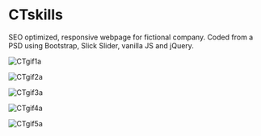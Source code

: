 # CTskills
SEO optimized, responsive webpage for fictional company. Coded from a PSD using Bootstrap, Slick Slider, vanilla JS and jQuery.

![CTgif1a](https://user-images.githubusercontent.com/68091330/127336042-c7a2eee8-1d8a-4417-9ede-8a277c85014d.gif)
<br>

![CTgif2a](https://user-images.githubusercontent.com/68091330/127336089-a7ae18d8-92fc-4bd1-8964-9b179986dd59.gif)


![CTgif3a](https://user-images.githubusercontent.com/68091330/127336080-0f26e475-c031-4dc1-8efc-781cf9e539dc.gif)


![CTgif4a](https://user-images.githubusercontent.com/68091330/127336073-083b9231-f20b-4f16-9dc0-1ef3bc17aa56.gif)


![CTgif5a](https://user-images.githubusercontent.com/68091330/127336052-014afce8-66b8-4b64-a7b4-1b9e1271b4db.gif)
